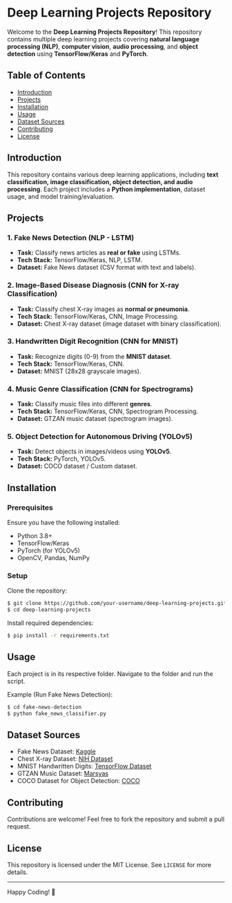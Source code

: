# Deep Learning Projects Repository

Welcome to the **Deep Learning Projects Repository**! This repository contains multiple deep learning projects covering **natural language processing (NLP)**, **computer vision**, **audio processing**, and **object detection** using **TensorFlow/Keras** and **PyTorch**.

## Table of Contents

- [Introduction](#introduction)
- [Projects](#projects)
- [Installation](#installation)
- [Usage](#usage)
- [Dataset Sources](#dataset-sources)
- [Contributing](#contributing)
- [License](#license)

## Introduction

This repository contains various deep learning applications, including **text classification, image classification, object detection, and audio processing**. Each project includes a **Python implementation**, dataset usage, and model training/evaluation.

## Projects

### 1. Fake News Detection (NLP - LSTM)
- **Task:** Classify news articles as **real or fake** using LSTMs.
- **Tech Stack:** TensorFlow/Keras, NLP, LSTM.
- **Dataset:** Fake News dataset (CSV format with text and labels).

### 2. Image-Based Disease Diagnosis (CNN for X-ray Classification)
- **Task:** Classify chest X-ray images as **normal or pneumonia**.
- **Tech Stack:** TensorFlow/Keras, CNN, Image Processing.
- **Dataset:** Chest X-ray dataset (image dataset with binary classification).

### 3. Handwritten Digit Recognition (CNN for MNIST)
- **Task:** Recognize digits (0-9) from the **MNIST dataset**.
- **Tech Stack:** TensorFlow/Keras, CNN.
- **Dataset:** MNIST (28x28 grayscale images).

### 4. Music Genre Classification (CNN for Spectrograms)
- **Task:** Classify music files into different **genres**.
- **Tech Stack:** TensorFlow/Keras, CNN, Spectrogram Processing.
- **Dataset:** GTZAN music dataset (spectrogram images).

### 5. Object Detection for Autonomous Driving (YOLOv5)
- **Task:** Detect objects in images/videos using **YOLOv5**.
- **Tech Stack:** PyTorch, YOLOv5.
- **Dataset:** COCO dataset / Custom dataset.

## Installation

### **Prerequisites**
Ensure you have the following installed:
- Python 3.8+
- TensorFlow/Keras
- PyTorch (for YOLOv5)
- OpenCV, Pandas, NumPy

### **Setup**
Clone the repository:
```sh
$ git clone https://github.com/your-username/deep-learning-projects.git
$ cd deep-learning-projects
```

Install required dependencies:
```sh
$ pip install -r requirements.txt
```

## Usage

Each project is in its respective folder. Navigate to the folder and run the script.

Example (Run Fake News Detection):
```sh
$ cd fake-news-detection
$ python fake_news_classifier.py
```

## Dataset Sources

- Fake News Dataset: [Kaggle](https://www.kaggle.com/clmentbisaillon/fake-and-real-news-dataset)
- Chest X-ray Dataset: [NIH Dataset](https://www.kaggle.com/paultimothymooney/chest-xray-pneumonia)
- MNIST Handwritten Digits: [TensorFlow Dataset](https://www.tensorflow.org/datasets/catalog/mnist)
- GTZAN Music Dataset: [Marsyas](http://marsyas.info/downloads/datasets.html)
- COCO Dataset for Object Detection: [COCO](https://cocodataset.org/)

## Contributing

Contributions are welcome! Feel free to fork the repository and submit a pull request.

## License

This repository is licensed under the MIT License. See `LICENSE` for more details.

---

Happy Coding! 🚀

